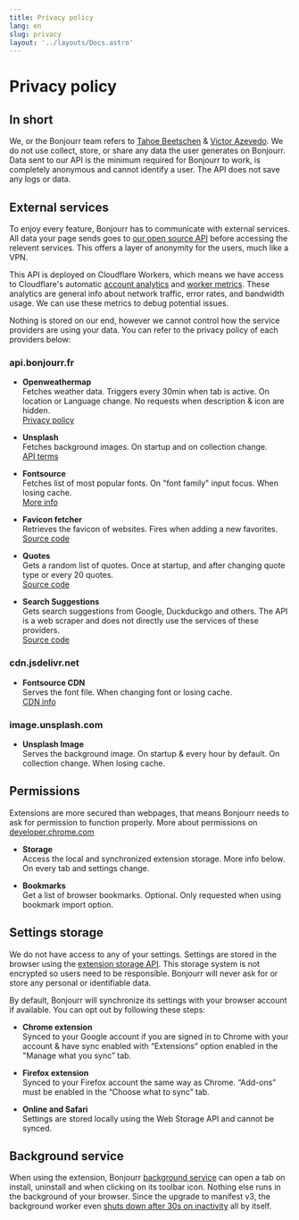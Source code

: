 ```yaml
---
title: Privacy policy
lang: en
slug: privacy
layout: '../layouts/Docs.astro'
---
```


# Privacy policy

## In short

We, or the Bonjourr team refers to [Tahoe Beetschen](https://github.com/morceaudebois/) & [Victor Azevedo](https://github.com/victrme/). We do not use collect, store, or share any data the user generates on Bonjourr. Data sent to our API is the minimum required for Bonjourr to work, is completely anonymous and cannot identify a user. The API does not save any logs or data.

## External services

To enjoy every feature, Bonjourr has to communicate with external services. All data your page sends goes to [our open source API](https://github.com/victrme/bonjourr-apis) before accessing the relevent services. This offers a layer of anonymity for the users, much like a VPN.

This API is deployed on Cloudflare Workers, which means we have access to Cloudflare's automatic [account analytics](https://developers.cloudflare.com/analytics/account-and-zone-analytics/account-analytics/#summary-of-metrics) and [worker metrics](https://developers.cloudflare.com/workers/observability/metrics-and-analytics/). These analytics are general info about network traffic, error rates, and bandwidth usage. We can use these metrics to debug potential issues.

Nothing is stored on our end, however we cannot control how the service providers are using your data. You can refer to the privacy policy of each providers below:

### api.bonjourr.fr

-   **Openweathermap**  
    Fetches weather data. Triggers every 30min when tab is active. On location or Language change. No requests when description & icon are hidden.  
    [Privacy policy](https://openweather.co.uk/privacy-policy#data_me_collect)

-   **Unsplash**  
    Fetches background images. On startup and on collection change.  
    [API terms](https://unsplash.com/api-terms)

-   **Fontsource**  
    Fetches list of most popular fonts. On "font family" input focus. When losing cache.  
    [More info](https://fontsource.org/docs/getting-started/introduction)

-   **Favicon fetcher**  
    Retrieves the favicon of websites. Fires when adding a new favorites.  
    [Source code](https://github.com/victrme/favicon-fetcher)

-   **Quotes**  
    Gets a random list of quotes. Once at startup, and after changing quote type or every 20 quotes.  
    [Source code](https://github.com/victrme/i18n-quotes)

-   **Search Suggestions**  
    Gets search suggestions from Google, Duckduckgo and others. The API is a web scraper and does not directly use the services of these providers.  
    [Source code](https://github.com/victrme/search-suggestions)

### cdn.jsdelivr.net

-   **Fontsource CDN**  
    Serves the font file. When changing font or losing cache.  
    [CDN info](https://fontsource.org/docs/getting-started/cdn)

### image.unsplash.com

-   **Unsplash Image**  
    Serves the background image. On startup & every hour by default. On collection change. When losing cache.

## Permissions

Extensions are more secured than webpages, that means Bonjourr needs to ask for permission to function properly. More about permissions on [developer.chrome.com](https://developer.chrome.com/docs/extensions/mv3/declare_permissions/)

-   **Storage**  
    Access the local and synchronized extension storage. More info below. On every tab and settings change.

-   **Bookmarks**  
    Get a list of browser bookmarks. Optional. Only requested when using bookmark import option.

## Settings storage

We do not have access to any of your settings. Settings are stored in the browser using the [extension storage API](https://developer.mozilla.org/en-US/docs/Mozilla/Add-ons/WebExtensions/API/storage). This storage system is not encrypted so users need to be responsible. Bonjourr will never ask for or store any personal or identifiable data.

By default, Bonjourr will synchronize its settings with your browser account if available. You can opt out by following these steps:

-   **Chrome extension**  
    Synced to your Google account if you are signed in to Chrome with your account & have sync enabled with “Extensions” option enabled in the "Manage what you sync” tab.

-   **Firefox extension**  
    Synced to your Firefox account the same way as Chrome. “Add-ons” must be enabled in the “Choose what to sync” tab.

-   **Online and Safari**  
    Settings are stored locally using the Web Storage API and cannot be synced.

## Background service

When using the extension, Bonjourr [background service](https://github.com/victrme/Bonjourr/blob/master/src/scripts/services/background.js) can open a tab on install, uninstall and when clicking on its toolbar icon. Nothing else runs in the background of your browser. Since the upgrade to manifest v3, the background worker even [shuts down after 30s on inactivity](https://developer.chrome.com/docs/extensions/develop/concepts/service-workers/lifecycle#idle-shutdown) all by itself.
